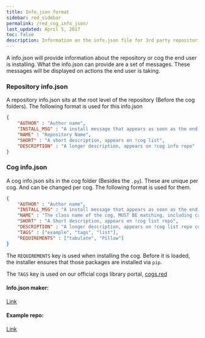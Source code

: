 ```yaml
---
title: Info.json format
sidebar: red_sidebar
permalink: /red_cog_info_json/
last_updated: April 5, 2017
toc: false
description: Information on the info.json file for 3rd party repositories
---
```


A info.json will provide information about the repository or cog the end user is installing. What the info.json can provide are a set of messages. These messages will be displayed on actions the end user is taking.

### Repository info.json
A repository info.json sits at the root level of the repository (Before the cog folders). The following format is used for this info.json

```json
{
    "AUTHOR" : "Author name",
    "INSTALL_MSG" : "A install message that appears as soon as the end user does !cog repo add",
    "NAME" : "Repository Name",
    "SHORT" : "A short description, appears on !cog list",
    "DESCRIPTION" : "A longer description, appears on !cog info repo"
}
```

### Cog info.json
A cog info.json sits in the cog folder (Besides the ``.py``). These are unique
per cog. And can be changed per cog. The following format is used for them.

```json
{
    "AUTHOR" : "Author name",
    "INSTALL_MSG" : "A install message that appears as soon as the end user does !cog install repo cogname",
    "NAME" : "The class name of the cog, MUST BE matching, including capitalization",
    "SHORT" : "A Short description, appears on !cog list repo",
    "DESCRIPTION" : "A longer description, appears on !cog list repo cogname",
    "TAGS" : ["example", "tags", "list"],
    "REQUIREMENTS" : ["tabulate", "Pillow"]
}
```

The `REQUIREMENTS` key is used when installing the cog. Before it is loaded,
the installer ensures that those packages are installed via `pip`.

The `TAGS` key is used on our official cogs library portal, [cogs.red](https://cogs.red/)

#### Info.json maker:
[Link](https://gist.github.com/calebj/5623559dd1fc003623bedca8dc5f529b)

#### Example repo:
[Link](https://github.com/Twentysix26/26-Cogs)
